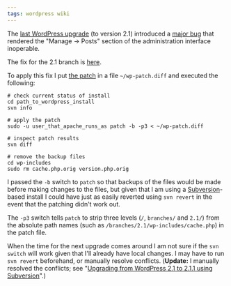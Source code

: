 ```yaml
---
tags: wordpress wiki
---
```


The [last WordPress upgrade](/wiki/Upgrading_from_WordPress_2.0.7_to_2.1_using_Subversion) (to version 2.1) introduced a [major bug](http://trac.wordpress.org/ticket/3642) that rendered the "Manage -&gt; Posts" section of the administration interface inoperable.

The fix for the 2.1 branch is [here](http://trac.wordpress.org/changeset/4857).

To apply this fix I put [the patch](http://trac.wordpress.org/changeset/4857?format=diff&new=4857) in a file `~/wp-patch.diff` and executed the following:

    # check current status of install
    cd path_to_wordpress_install
    svn info

    # apply the patch
    sudo -u user_that_apache_runs_as patch -b -p3 < ~/wp-patch.diff

    # inspect patch results
    svn diff

    # remove the backup files
    cd wp-includes
    sudo rm cache.php.orig version.php.orig

I passed the `-b` switch to `patch` so that backups of the files would be made before making changes to the files, but given that I am using a [Subversion](/wiki/Subversion)-based install I could have just as easily reverted using `svn revert` in the event that the patching didn't work out.

The `-p3` switch tells `patch` to strip three levels (`/`, `branches/` and `2.1/`) from the absolute path names (such as `/branches/2.1/wp-includes/cache.php`) in the patch file.

When the time for the next upgrade comes around I am not sure if the `svn switch` will work given that I'll already have local changes. I may have to run `svn revert` beforehand, or manually resolve conflicts. (**Update:** I manually resolved the conflicts; see "[Upgrading from WordPress 2.1 to 2.1.1 using Subversion](/wiki/Upgrading_from_WordPress_2.1_to_2.1.1_using_Subversion)".)
